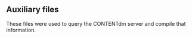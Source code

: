## Auxiliary files
These files were used to query the CONTENTdm server and compile that information.

